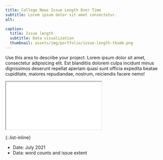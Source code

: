 ```yaml
---
title: College News Issue Length Over Time
subtitle: Lorem ipsum dolor sit amet consectetur.
alt: 

caption:
  title: Issue length
  subtitle: Data visualization
  thumbnail: assets/img/portfolio/issue-length-thumb.png 
---
```

Use this area to describe your project. Lorem ipsum dolor sit amet, consectetur adipisicing elit. Est blanditiis dolorem culpa incidunt minus dignissimos deserunt repellat aperiam quasi sunt officia expedita beatae cupiditate, maiores repudiandae, nostrum, reiciendis facere nemo!

<div class = 'embed-responsive embed-responsive-16by9'>
<iframe class="embed-responsive-item" src="viz/issue-length.html" allowfullscreen></iframe>
</div>

{:.list-inline}
- Date: July 2021
- Data: word counts and issue extent

